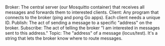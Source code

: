 Broker: The central server (our Mosquitto container) that receives all messages and forwards them to interested clients.
Client: Any program that connects to the broker (ping and pong Go apps). Each client needs a unique ID.
Publish: The act of sending a message to a specific "address" on the broker.
Subscribe: The act of telling the broker "I am interested in messages sent to this address."
Topic: The "address" of a message (locus/test). It's a string that lets the broker know where to route messages.